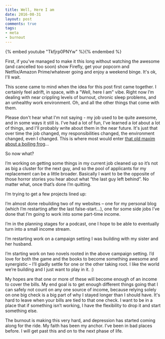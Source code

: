 ```yaml
---
title: Well, Here I am
date: 2016-08-31
layout: post
comments: true
tags:
- meta
- burnout
---
```


{% embed youtube "Tkfjrp0PNYw" %}{% endembed %}
<!-- https://youtu.be/Tkfjrp0PNYw -->

First, if you've managed to make it this long without watching the awesome (and cancelled too soon) show Firefly, get your popcorn and Netflix/Amazon Prime/whatever going and enjoy a weekend binge. It's ok, I'll wait.

This scene came to mind when the idea for this post first came together. I certainly feel adrift, in space, with a "Well, here I am" vibe. Right now I’m dealing with near crippling levels of burnout, chronic sleep problems, and an unhealthy work environment. Oh, and all the other things that come with them.

Please don't hear what I'm not saying - my job used to be quite awesome, and in some ways it still is. I've had a lot of fun, I've learned a *lot* about a lot of things, and I'll probably write about them in the near future. It's just that over time the job changed, my responsibilities changed, the environment changed, even I changed. This is where most  would enter [that old maxim about a boiling frog](https://en.wikipedia.org/wiki/Boiling_frog)&hellip;

So now what?

I’m working on getting some things in my current job cleaned up so it’s not as big a cluster for the next guy, and so the pool of applicants for my replacement can be a little broader. Basically I want to be the opposite of those horror stories you hear about what “the last guy left behind”. No matter what, once that’s done I’m quitting.

I’m trying to get a few projects lined up:

I’m almost done rebuilding two of my websites – one for my personal blog (which I’m restarting after the last false-start&hellip;), one for some side jobs I’ve done that I’m going to work into some part-time income.

I’m in the planning stages for a podcast, one I hope to be able to eventually turn into a small income stream.

I’m restarting work on a campaign setting I was building with my sister and her husband.

I’m starting work on two novels rooted in the above campaign setting. I’d love for both the game and the books to become something awesome and synergistic – I’ll gladly settle for one or the other taking root. I like the world we’re building and I just want to play in it. :)

My hopes are that one or more of these will become enough of an income to cover the bills. My end goal is to get enough different things going that I can safely not count on any one source of income, because relying solely on one big check is a big part of why I stayed longer than I should have. It's hard to leave when your bills are tied to that one check. I want to be in a place that if something isn’t working, I have the flexibility to drop it and start something else.

The burnout is making this very hard, and depression has started coming along for the ride. My faith has been my anchor. I’ve been in bad places before. I will get past this and on to the next phase of life.